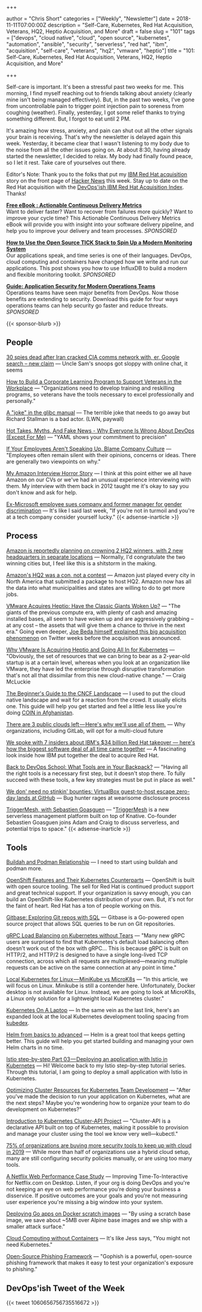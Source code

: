 +++

author = "Chris Short"
categories = ["Weekly", "Newsletter"]
date = 2018-11-11T07:00:00Z
description = "Self-Care, Kubernetes, Red Hat Acquisition, Veterans, HQ2, Heptio Acquisition, and More"
draft = false
slug = "101"
tags = ["devops", "cloud native", "cloud", "open source", "kubernetes", "automation", "ansible", "security", "serverless", "red hat", "ibm", "acquisition", "self-care", "veterans", "hq2", "vmware", "heptio"]
title = "101: Self-Care, Kubernetes, Red Hat Acquisition, Veterans, HQ2, Heptio Acquisition, and More"

+++

Self-care is important. It's been a stressful past two weeks for me. This morning, I find myself reaching out to friends talking about anxiety (clearly mine isn't being managed effectively). But, in the past two weeks, I've gone from uncontrollable pain to trigger point injection pain to soreness from coughing (weather). Finally, yesterday, I got some relief thanks to trying something different. But, I forgot to eat until 2 PM.

It's amazing how stress, anxiety, and pain can shut out all the other signals your brain is receiving. That's why the newsletter is delayed again this week. Yesterday, it became clear that I wasn't listening to my body due to the noise from all the other issues going on. At about 8:30, having already started the newsletter, I decided to relax. My body had finally found peace, so I let it rest. Take care of yourselves out there.

Editor's Note: Thank you to the folks that put my [IBM Red Hat acquisition](https://chrisshort.net/one-fish-two-fish-blue-fish-sporting-new-red-hat/) story on the front page of [Hacker News](https://news.ycombinator.com/item?id=18391098) this week. Stay up to date on the Red Hat acquisition with the [DevOps'ish IBM Red Hat Acquisition Index](/ibm-red-hat-acquisition-index/). Thanks!

[**Free eBook : Actionable Continuous Delivery Metrics**](https://www.gocd.org/ebook-cd-analytics.html)  
Want to deliver faster? Want to recover from failures more quickly? Want to improve your cycle time? This Actionable Continuous Delivery Metrics eBook will provide you with insight into your software delivery pipeline, and help you to improve your delivery and team processes. *SPONSORED*

[**How to Use the Open Source TICK Stack to Spin Up a Modern Monitoring System**](https://www.influxdata.com/blog/how-to-use-the-open-source-tick-stack-to-spin-up-a-modern-monitoring-system-for-your-application-and-infrastructure/?utm_campaign=devopsish&utm_medium=partner&utm_source=email&utm_content=&utm_term=)  
Our applications speak, and time series is one of their languages. DevOps, cloud computing and containers have changed how we write and run our applications. This post shows you how to use InfluxDB to build a modern and flexible monitoring toolkit. *SPONSORED*

[**Guide: Application Security for Modern Operations Teams**](https://info.signalsciences.com/application-security-modern-operations-teams?utm_medium=newsletter&utm_source=devopsish)  
Operations teams have seen major benefits from DevOps. Now those benefits are extending to security. Download this guide for four ways operations teams can help security go faster and reduce threats. *SPONSORED*

{{< sponsor-blurb >}}

## People

[30 spies dead after Iran cracked CIA comms network with, er, Google search – new claim](https://www.theregister.co.uk/2018/11/02/iran_cracked_cia_google/) — Uncle Sam's snoops got sloppy with online chat, it seems

[How to Build a Corporate Learning Program to Support Veterans in the Workplace](https://www.nextgov.com/ideas/2018/11/how-build-corporate-learning-program-support-veterans-workplace/152675/) — "Organizations need to develop training and reskilling programs, so veterans have the tools necessary to excel professionally and personally."

[A "joke" in the glibc manual](https://lwn.net/SubscriberLink/770966/59c167cf87385449/) — The terrible joke that needs to go away but Richard Stallman is a bad actor. (LWN, paywall)

[Hot Takes, Myths, And Fake News - Why Everyone Is Wrong About DevOps (Except For Me)](https://dev.to/mattstratton/hot-takes-myths-and-fake-news---why-everyone-is-wrong-about-devops-except-for-me-265j) — "YAML shows your commitment to precision"

[If Your Employees Aren't Speaking Up, Blame Company Culture](https://hbr.org/2018/11/if-your-employees-arent-speaking-up-blame-company-culture) — "Employees often remain silent with their opinions, concerns or ideas. There are generally two viewpoints on why."

[My Amazon Interview Horror Story](https://www.igorkromin.net/index.php/2018/11/04/my-amazon-interview-horror-story/) — I think at this point either we all have Amazon on our CVs or we've had an unusual experience interviewing with them. My interview with them back in 2012 taught me it's okay to say you don't know and ask for help.

[Ex-Microsoft employee sues company and former manager for gender discrimination](https://www.geekwire.com/2018/ex-microsoft-employee-sues-company-former-manager-gender-discrimination/) — It's like I said last week, "If you're not in turmoil and you're at a tech company consider yourself lucky."
{{< adsense-inarticle >}}

## Process

[Amazon is reportedly planning on crowning 2 HQ2 winners, with 2 new headquarters in separate locations](https://www.businessinsider.com/amazon-hq2-two-cities-separate-report-2018-11) — Normally, I'd congratulate the two winning cities but, I feel like this is a shitstorm in the making.

[Amazon's HQ2 was a con, not a contest](https://www.recode.net/2018/11/9/18077342/amazon-hq2-headquarters-jeff-bezos-dc-ny-virginia-long-island-kara-swisher-scott-galloway) — Amazon just played every city in North America that submitted a package to host HQ2. Amazon now has all the data into what municipalities and states are willing to do to get more jobs.

[VMware Acquires Heptio: Have the Classic Giants Woken Up?](https://www.cloudbees.com/blog/vmware-acquires-heptio-have-classic-giants-woken) — "The giants of the previous compute era, with plenty of cash and amazing installed bases, all seem to have woken up and are aggressively grabbing – at any cost – the assets that will give them a chance to thrive in the next era." Going even deeper, [Joe Beda himself explained this big acquisition phenomenon](https://twitter.com/alicegoldfuss/status/1056980938272399360) on Twitter weeks before the acquisition was announced.

[Why VMware Is Acquiring Heptio and Going All In for Kubernetes](http://www.eweek.com/cloud/why-vmware-is-acquiring-heptio-and-going-all-in-for-kubernetes) — "Obviously, the set of resources that we can bring to bear as a 2-year-old startup is at a certain level, whereas when you look at an organization like VMware, they have led the enterprise through disruptive transformation that's not all that dissimilar from this new cloud-native change." — Craig McLuckie

[The Beginner's Guide to the CNCF Landscape](https://www.cncf.io/blog/2018/11/05/34097/) — I used to put the cloud native landscape and wait for a reaction from the crowd. It usually elicits one. This guide will help you get started and feel a little less like you're doing [COIN in Afghanistan](https://www.theguardian.com/news/datablog/2010/apr/29/mcchrystal-afghanistan-powerpoint-slide).

[There are 3 public clouds left — Here's why we'll use all of them.](https://medium.com/gitlab-magazine/there-are-3-public-clouds-left-and-well-use-all-of-them-214858d793e9) — Why organizations, including GitLab, will opt for a multi-cloud future

[We spoke with 7 insiders about IBM's $34 billion Red Hat takeover — here's how the biggest software deal of all time came together](https://www.businessinsider.com/how-ibm-and-red-hat-deal-came-together-2018-10) — A fascinating look inside how IBM put together the deal to acquire Red Hat.

[Back to DevOps School: What Tools are in Your Backpack?](https://devops.com/back-to-devops-school-what-tools-are-in-your-backpack/) — "Having all the right tools is a necessary first step, but it doesn't stop there. To fully succeed with these tools, a few key strategies must be put in place as well."

[We don' need no stinkin' bounties: VirtualBox guest-to-host escape zero-day lands at GitHub](https://www.theregister.co.uk/2018/11/07/virtualbox_0day_github/) — Bug hunter rages at wearisome disclosure process

[TriggerMesh, with Sebastien Goasguen](https://kubernetespodcast.com/episode/028-triggermesh/) — "[TriggerMesh](https://triggermesh.com/) is a new serverless management platform built on top of Knative. Co-founder Sebastien Goasguen joins Adam and Craig to discuss serverless, and potential trips to space."
{{< adsense-inarticle >}}

## Tools

[Buildah and Podman Relationship](https://podman.io/blogs/2018/10/31/podman-buildah-relationship.html) — I need to start using buildah and podman more.

[OpenShift Features and Their Kubernetes Counterparts](https://elastisys.com/2018/11/06/openshift-features-kubernetes-counterparts/) — OpenShift is built with open source tooling. The sell for Red Hat is continued product support and great technical support. If your organization is savvy enough, you can build an OpenShift-like Kubernetes distribution of your own. But, it's not for the faint of heart. Red Hat has a ton of people working on this.

[Gitbase: Exploring Git repos with SQL](https://opensource.com/article/18/11/gitbase) — Gitbase is a Go-powered open source project that allows SQL queries to be run on Git repositories.

[gRPC Load Balancing on Kubernetes without Tears](https://kubernetes.io/blog/2018/11/07/grpc-load-balancing-on-kubernetes-without-tears/) — "Many new gRPC users are surprised to find that Kubernetes's default load balancing often doesn't work out of the box with gRPC... This is because gRPC is built on HTTP/2, and HTTP/2 is designed to have a single long-lived TCP connection, across which all requests are multiplexed—meaning multiple requests can be active on the same connection at any point in time."

[Local Kubernetes for Linux — MiniKube vs MicroK8s](https://medium.com/containers-101/local-kubernetes-for-linux-minikube-vs-microk8s-1b2acad068d3) — "In this article, we will focus on Linux. Minikube is still a contender here. Unfortunately, Docker desktop is not available for Linux. Instead, we are going to look at MicroK8s, a Linux only solution for a lightweight local Kubernetes cluster."

[Kubernetes On A Laptop](https://kubedex.com/local-kubernetes/) — In the same vein as the last link, here's an expanded look at the local Kubernetes development tooling spacing from [kubedex](https://kubedex.com/).

[Helm from basics to advanced](https://banzaicloud.com/blog/creating-helm-charts/) — Helm is a great tool that keeps getting better. This guide will help you get started building and managing your own Helm charts in no time.

[Istio step-by-step Part 03 — Deploying an application with Istio in Kubernetes](https://medium.com/@nethminiromina/istio-step-by-step-part-03-deploying-an-application-with-istio-in-kubernetes-d2b1de64fb6b) — Hi! Welcome back to my Istio step-by-step tutorial series. Through this tutorial, I am going to deploy a small application with Istio in Kubernetes.

[Optimizing Cluster Resources for Kubernetes Team Development](https://www.weave.works/blog/optimizing-cluster-resources-for-kubernetes-team-development) — "After you've made the decision to run your application on Kubernetes, what are the next steps? Maybe you're wondering how to organize your team to do development on Kubernetes?"

[Introduction to Kubernetes Cluster-API Project](https://www.loodse.com/blog/2018-11-08-cluster-api-introduction/) — "Cluster-API is a declarative API built on top of Kubernetes, making it possible to provision and manage your cluster using the tool we know very well—kubectl."

[75% of organizations are buying more security tools to keep up with cloud in 2019](https://www.techrepublic.com/article/75-of-organizations-are-buying-more-security-tools-to-keep-up-with-cloud-in-2019/) — While more than half of organizations use a hybrid cloud setup, many are still configuring security policies manually, or are using too many tools.

[A Netflix Web Performance Case Study](https://medium.com/dev-channel/a-netflix-web-performance-case-study-c0bcde26a9d9) — Improving Time-To-Interactive for Netflix.com on Desktop. Listen, if your org is doing DevOps and you're not keeping an eye on web performance you're doing your business a disservice. If positive outcomes are your goals and you're not measuring user experience you're missing a big window into your system.

[Deploying Go apps on Docker scratch images](https://weberc2.bitbucket.io/posts/golang-docker-scratch-app.html) — "By using a scratch base image, we save about ~5MB over Alpine base images and we ship with a smaller attack surface."

[Cloud Computing without Containers](https://blog.cloudflare.com/cloud-computing-without-containers/) — It's like Jess says, "You might not need Kubernetes."

[Open-Source Phishing Framework](https://getgophish.com/) — "Gophish is a powerful, open-source phishing framework that makes it easy to test your organization's exposure to phishing."

## DevOps'ish Tweet of the Week

{{< tweet 1060656756735516672 >}}